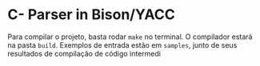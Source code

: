 # C- Parser in Bison/YACC

Para compilar o projeto, basta rodar `make` no terminal. O compilador estará na pasta `build`. Exemplos de entrada estão em `samples`, junto de seus resultados de compilação de código intermedi
